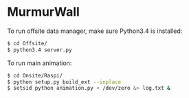 # MurmurWall

To run offsite data manager, make sure Python3.4 is installed: 

```sh
$ cd Offsite/
$ python3.4 server.py
```

To run main animation: 

```sh
$ cd Onsite/Raspi/
$ python setup.py build_ext --inplace
$ setsid python animation.py < /dev/zero &> log.txt &
```